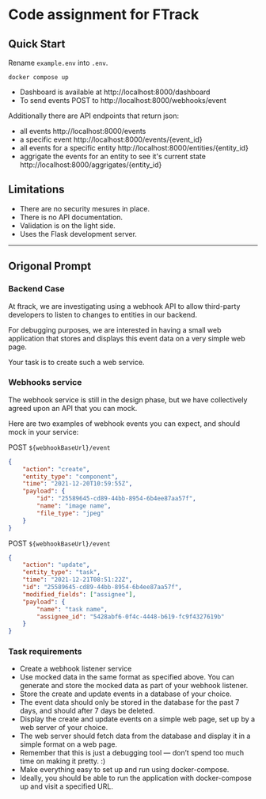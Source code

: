 # Code assignment for FTrack

## Quick Start

Rename `example.env` into `.env`.

```shell
docker compose up
```

- Dashboard is available at http://localhost:8000/dashboard
- To send events POST to http://localhost:8000/webhooks/event

Additionally there are API endpoints that return json:

- all events http://localhost:8000/events
- a specific event http://localhost:8000/events/{event_id}
- all events for a specific entity http://localhost:8000/entities/{entity_id}
- aggrigate the events for an entity to see it's current state http://localhost:8000/aggrigates/{entity_id}

## Limitations

- There are no security mesures in place.
- There is no API documentation.
- Validation is on the light side.
- Uses the Flask development server.

---

## Origonal Prompt

### Backend Case

At ftrack, we are investigating using a webhook API to allow third-party developers to listen to changes to entities in our backend.

For debugging purposes, we are interested in having a small web application that stores and displays this event data on a very simple web page.

Your task is to create such a web service.

### Webhooks service

The webhook service is still in the design phase, but we have collectively agreed upon an API that you can mock. 

Here are two examples of webhook events you can expect, and should mock in your service:

POST `${webhookBaseUrl}/event`

```json
{
    "action": "create",
    "entity_type": "component",
    "time": "2021-12-20T10:59:55Z",
    "payload": {
        "id": "25589645-cd89-44bb-8954-6b4ee87aa57f",
        "name": "image name",
        "file_type": "jpeg"
    }
}
```

POST `${webhookBaseUrl}/event`

```json
{
    "action": "update",
    "entity_type": "task",
    "time": "2021-12-21T08:51:22Z",
    "id": "25589645-cd89-44bb-8954-6b4ee87aa57f",
    "modified_fields": ["assignee"],
    "payload": {
        "name": "task name",
        "assignee_id": "5428abf6-0f4c-4448-b619-fc9f4327619b"
    }
}
```

### Task requirements

- Create a webhook listener service 
- Use mocked data in the same format as specified above. You can generate and store the mocked data as part of your webhook listener.
- Store the create and update events in a database of your choice. 
- The event data should only be stored in the database for the past 7 days, and should after 7 days be deleted.
- Display the create and update events on a simple web page, set up by a web server of your choice.
- The web server should fetch data from the database and display it in a simple format on a web page.
- Remember that this is just a debugging tool — don’t spend too much time on making it pretty. :)
- Make everything easy to set up and run using docker-compose.
- Ideally, you should be able to run the application with docker-compose up and visit a specified URL.
